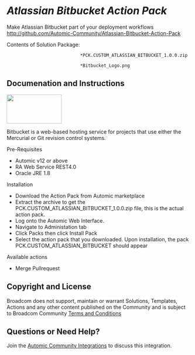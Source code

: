 *Atlassian Bitbucket Action Pack*
=============


Make Atlassian Bitbucket part of your deployment workflows
http://github.com/Automic-Community/Atlassian-Bitbucket-Action-Pack

<!-- List of attached files -->
Contents of Solution Package:

						
								*PCK.CUSTOM_ATLASSIAN_BITBUCKET_1.0.0.zip
								
								*Bitbucket_Logo.png
								
						


Documenation and Instructions
---

<p><img src="https://448bb31d92917ba3390f-4a8f48d20b0d8c78b979208d38d37653.ssl.cf1.rackcdn.com/810/screenshots/Bitbucket_Logo.png" alt="" width="150" height="79" /></p>
<p>Bitbucket is a web-based hosting service for projects that use either the Mercurial or Git revision control systems.</p>
<p>Pre-Requisites</p>
<ul>
<li>Automic v12 or above</li>
<li>RA Web Service REST4.0</li>
<li>Oracle JRE 1.8&nbsp;</li>
</ul>
<p>Installation</p>
<ul>
<li>Download the Action Pack from Automic marketplace</li>
<li>Extract the archive to get the PCK.CUSTOM_ATLASSIAN_BITBUCKET_1.0.0.zip file, this is the actual action pack.</li>
<li>Log onto the Automic Web Interface.</li>
<li>Navigate to Administation tab</li>
<li>Click Packs then click Install Pack</li>
<li>Select the action pack that you downloaded. Upon installation, the pack PCK.CUSTOM_ATLASSIAN_BITBUCKET should appear</li>
</ul>
<p>Available actions</p>
<ul>
<li>Merge Pullrequest</li>
</ul>

Copyright and License
---

Broadcom does not support, maintain or warrant Solutions, Templates, Actions and any other content published on the Community and is subject to Broadcom Community [Terms and Conditions](https://community.broadcom.com/termsandconditions)


Questions or Need Help? 
---
Join the [Automic Community Integrations](https://community.broadcom.com/communities/community-home?CommunityKey=83e49dd4-b93e-464a-a343-2bb1e51c13ec) to discuss this integration.
